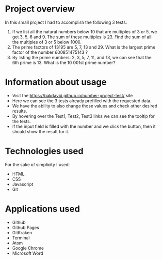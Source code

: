 # Project overview

In this small project I had to accomplish the following 3 tests:

  1.	If we list all the natural numbers below 10 that are multiples of 3 or 5, we get 3, 5, 6 and 9. The sum of these multiples is 23. Find the sum of all the multiples of 3 or 5 below 1000.
  2.	The prime factors of 13195 are 5, 7, 13 and 29. What is the largest prime factor of the number 600851475143 ?
  3.	By listing the prime numbers: 2, 3, 5, 7, 11, and 13, we can see that the 6th prime is 13. What is the 10 001st prime number?

# Information about usage
  * Visit the https://bakdavid.github.io/number-project-test/ site
  * Here we can see the 3 tests already prefilled with the requested data.
  * We have the ability to also change those values and check other desired results.
  * By hovering over the Test1, Test2, Test3 links we can see the tooltip for the tests.
  * If the input field is filled with the number and we click the button, then it should show the result for it.

# Technologies used

For the sake of simplicity I used:
  * HTML
  * CSS
  * Javascript
  * Git
# Applications used
  * Github
  * Github Pages
  * GitKraken
  * Terminal
  * Atom
  * Google Chrome
  * Microsoft Word
